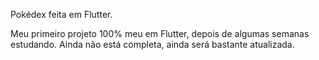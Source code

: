 Pokédex feita em Flutter.

Meu primeiro projeto 100% meu em Flutter, depois de algumas semanas estudando.
Ainda não está completa, ainda será bastante atualizada.